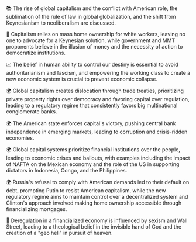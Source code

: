 📚 The rise of global capitalism and the conflict with American role, the sublimation of the rule of law in global globalization, and the shift from Keynesianism to neoliberalism are discussed.

📝 Capitalism relies on mass home ownership for white workers, leaving no one to advocate for a Keynesian solution, while government and MMT proponents believe in the illusion of money and the necessity of action to democratize institutions.

📈 The belief in human ability to control our destiny is essential to avoid authoritarianism and fascism, and empowering the working class to create a new economic system is crucial to prevent economic collapse.

🌍 Global capitalism creates dislocation through trade treaties, prioritizing private property rights over democracy and favoring capital over regulation, leading to a regulatory regime that consistently favors big multinational conglomerate banks.

🌍 The American state enforces capital's victory, pushing central bank independence in emerging markets, leading to corruption and crisis-ridden economies.

🌍 Global capital systems prioritize financial institutions over the people, leading to economic crises and bailouts, with examples including the impact of NAFTA on the Mexican economy and the role of the US in supporting dictators in Indonesia, Congo, and the Philippines.

🌍 Russia's refusal to comply with American demands led to their default on debt, prompting Putin to resist American capitalism, while the new regulatory regime aims to maintain control over a decentralized system and Clinton's approach involved making home ownership accessible through financializing mortgages.

📝 Deregulation in a financialized economy is influenced by sexism and Wall Street, leading to a theological belief in the invisible hand of God and the creation of a "geo hell" in pursuit of heaven.

